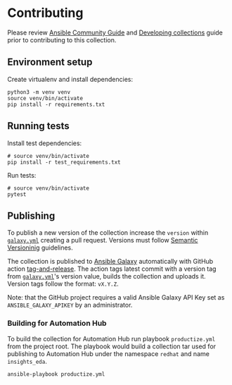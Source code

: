 # Contributing

Please review [Ansible Community Guide](https://docs.ansible.com/ansible/devel/community/index.html)
and [Developing collections](https://docs.ansible.com/ansible/devel/dev_guide/developing_collections.html#contributing-to-collections)
guide prior to contributing to this collection.

## Environment setup

Create virtualenv and install dependencies:
```
python3 -m venv venv
source venv/bin/activate
pip install -r requirements.txt
```

## Running tests

Install test dependencies:
```
# source venv/bin/activate
pip install -r test_requirements.txt
```

Run tests:
```
# source venv/bin/activate
pytest
```

## Publishing

To publish a new version of the collection increase the `version` within [`galaxy.yml`](galaxy.yml)
creating a pull request. Versions must follow [Semantic Versioninig](https://semver.org/)
guidelines.

The collection is published to [Ansible Galaxy](https://galaxy.ansible.com/ui/repo/published/redhatinsights/eda/)
automatically with GitHub action [tag-and-release](.github/workflows/tag-and-release.yaml).
The action tags latest commit with a version tag from [`galaxy.yml`](galaxy.yml)'s version value, builds the collection and uploads it. Version tags follow the format: `vX.Y.Z`.

Note: that the GitHub project requires a valid Ansible Galaxy API Key set as `ANSIBLE_GALAXY_APIKEY`
by an administrator.

### Building for Automation Hub

To build the collection for Automation Hub run playbook `productize.yml` from the project root.
The playbook would build a collection tar used for publishing to Automation Hub
under the namespace `redhat` and name `insights_eda`.

```
ansible-playbook productize.yml
```

